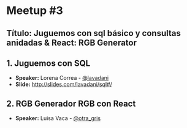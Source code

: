 # Meetup #3

## Título: Juguemos con sql básico y consultas anidadas & React: RGB Generator

## 1. Juguemos con SQL

* **Speaker:** Lorena Correa - [@lavadani](https://twitter.com/lavadani)
* **Slide:** http://slides.com/lavadani/sql#/

## 2. RGB Generador RGB con React

* **Speaker:** Luisa Vaca - [@otra_gris](https://twitter.com/otra_gris)